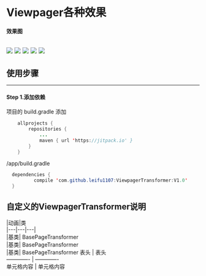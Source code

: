 # Viewpager各种效果

#### 效果图
![](https://github.com/leifu1107/ViewpagerTransformer/raw/master/art/1.gif) 
![](https://github.com/leifu1107/ViewpagerTransformer/raw/master/art/2.gif) 
![](https://github.com/leifu1107/ViewpagerTransformer/raw/master/art/3.gif) 
![](https://github.com/leifu1107/ViewpagerTransformer/raw/master/art/4.gif) 
![](https://github.com/leifu1107/ViewpagerTransformer/raw/master/art/5.gif) 
---------
## 使用步骤
---------

#### Step 1.添加依赖<br>
项目的 build.gradle 添加
```java
	allprojects {
		repositories {
			...
			maven { url 'https://jitpack.io' }
		}
	}
  ```
 /app/build.gradle
  ```java
  	dependencies {
	        compile 'com.github.leifu1107:ViewpagerTransformer:V1.0'
	}
```
## 自定义的ViewpagerTransformer说明
|动画|类	
|---|---|---|	
|基类| BasePageTransformer	
|基类| BasePageTransformer	
|基类| BasePageTransformer
表头  | 表头  
  ————- | ————-  
 单元格内容  | 单元格内容  

